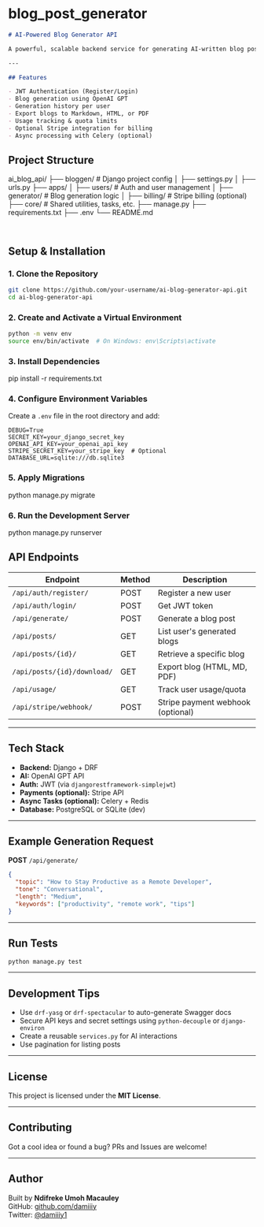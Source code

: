 # blog_post_generator


```markdown
# AI-Powered Blog Generator API

A powerful, scalable backend service for generating AI-written blog posts using Django Rest Framework and OpenAI's GPT. Users can create and manage blog content by simply entering a topic and desired tone.

---

## Features

- JWT Authentication (Register/Login)
- Blog generation using OpenAI GPT
- Generation history per user
- Export blogs to Markdown, HTML, or PDF
- Usage tracking & quota limits
- Optional Stripe integration for billing
- Async processing with Celery (optional)


```
## Project Structure


ai_blog_api/
├── bloggen/                # Django project config
│   ├── settings.py
│   ├── urls.py
├── apps/
│   ├── users/              # Auth and user management
│   ├── generator/          # Blog generation logic
│   ├── billing/            # Stripe billing (optional)
├── core/                   # Shared utilities, tasks, etc.
├── manage.py
├── requirements.txt
├── .env
└── README.md
```


```

## Setup & Installation

### 1. Clone the Repository

```bash
git clone https://github.com/your-username/ai-blog-generator-api.git
cd ai-blog-generator-api
```

### 2. Create and Activate a Virtual Environment
```bash
python -m venv env
source env/bin/activate  # On Windows: env\Scripts\activate
```

### 3. Install Dependencies

pip install -r requirements.txt


### 4. Configure Environment Variables

Create a `.env` file in the root directory and add:

```env
DEBUG=True
SECRET_KEY=your_django_secret_key
OPENAI_API_KEY=your_openai_api_key
STRIPE_SECRET_KEY=your_stripe_key  # Optional
DATABASE_URL=sqlite:///db.sqlite3

```

### 5. Apply Migrations
python manage.py migrate


### 6. Run the Development Server

python manage.py runserver




## API Endpoints

| Endpoint                         | Method | Description                      |
|----------------------------------|--------|----------------------------------|
| `/api/auth/register/`           | POST   | Register a new user              |
| `/api/auth/login/`              | POST   | Get JWT token                    |
| `/api/generate/`                | POST   | Generate a blog post             |
| `/api/posts/`                   | GET    | List user's generated blogs      |
| `/api/posts/{id}/`              | GET    | Retrieve a specific blog         |
| `/api/posts/{id}/download/`     | GET    | Export blog (HTML, MD, PDF)      |
| `/api/usage/`                   | GET    | Track user usage/quota           |
| `/api/stripe/webhook/`          | POST   | Stripe payment webhook (optional)|


---

## Tech Stack

- **Backend:** Django + DRF
- **AI:** OpenAI GPT API
- **Auth:** JWT (via `djangorestframework-simplejwt`)
- **Payments (optional):** Stripe API
- **Async Tasks (optional):** Celery + Redis
- **Database:** PostgreSQL or SQLite (dev)

---

## Example Generation Request

**POST** `/api/generate/`

```json
{
  "topic": "How to Stay Productive as a Remote Developer",
  "tone": "Conversational",
  "length": "Medium",
  "keywords": ["productivity", "remote work", "tips"]
}

```

---

## Run Tests

```bash
python manage.py test
```

---

## Development Tips

- Use `drf-yasg` or `drf-spectacular` to auto-generate Swagger docs
- Secure API keys and secret settings using `python-decouple` or `django-environ`
- Create a reusable `services.py` for AI interactions
- Use pagination for listing posts

---

## License

This project is licensed under the **MIT License**.

---

## Contributing

Got a cool idea or found a bug? PRs and Issues are welcome!

---

## Author

Built by **Ndifreke Umoh Macauley**  
GitHub: [github.com/damiiiy](https://github.com/damiiiy)  
Twitter: [@damiiiy1](https://x.com/damiiiy1)






